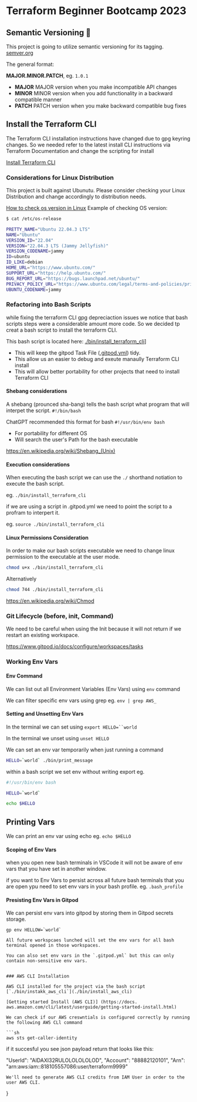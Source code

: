 # Terraform Beginner Bootcamp 2023

## Semantic Versioning :mage:

This project is going to utilize semantic versioning for its tagging.
[semver.org](https://semver.org/)


The general format:

**MAJOR.MINOR.PATCH**, eg. `1.0.1`

- **MAJOR** MAJOR version when you make incompatible API changes
- **MINOR** MINOR version when you add functionality in a backward compatible manner
- **PATCH** PATCH version when you make backward compatible bug fixes

## Install the Terraform CLI
The Terraform CLI installation instructions have changed due to gpg keyring changes. So we needed refer to the latest install CLI instructions via Terraform Documentation and change the scripting for install 

[Install Terraform CLI](https://developer.hashicorp.com/terraform/tutorials/aws-get-started/install-cli)

### Considerations for Linux Distribution

This project is built against Ubunutu.
Please consider checking your Linux Distribution and change accordingly to distribution needs.

[How to check os version in Linux](https://www.cyberciti.biz/faq/how-to-check-os-version-in-linux-command-line/)
Example of checking OS version:

```sh
$ cat /etc/os-release

PRETTY_NAME="Ubuntu 22.04.3 LTS"
NAME="Ubuntu"
VERSION_ID="22.04"
VERSION="22.04.3 LTS (Jammy Jellyfish)"
VERSION_CODENAME=jammy
ID=ubuntu
ID_LIKE=debian
HOME_URL="https://www.ubuntu.com/"
SUPPORT_URL="https://help.ubuntu.com/"
BUG_REPORT_URL="https://bugs.launchpad.net/ubuntu/"
PRIVACY_POLICY_URL="https://www.ubuntu.com/legal/terms-and-policies/privacy-policy"
UBUNTU_CODENAME=jammy
```
### Refactoring into Bash Scripts
while fixing the terraform CLI gpg depreciaction issues we notice that bash scripts steps were a considerable amount more code. So we decided tp creat a bash script to install the terraform CLI.

This bash script is located here: [./bin/install_terraform_cli](/bin/install_terraform_cli.sh)]
- This will keep the gitpod Task File ([.gitpod.yml](.gitpod.yml)) tidy.
- This allow us an easier to debug and exeute manaully Terraform CLI install 
- This will allow better portability for other projects that need to install Terraform CLI

#### Shebang considerations

A shebang (prounced sha-bang) tells the bash script what program that will interpet the script. `#!/bin/bash`

ChatGPT recommended this format for bash `#!/usr/bin/env bash`

- For portability for different OS 
- Will search the user's Path for the bash executable 

https://en.wikipedia.org/wiki/Shebang_(Unix)

#### Execution considerations 

When executing the bash script we can use the `./` shorthand notiation to execute the bash script.

eg. `./bin/install_terraform_cli`

if we are using a script in .gitpod.yml we need to point the script to a profram to interpert it.

eg. `source ./bin/install_terraform_cli`

#### Linux Permissions Consideration 

In order to make our bash scripts executable we need to change linux permission to the executable at the user mode. 
```sh
chmod u+x ./bin/install_terraform_cli
```
Alternatively 

```sh
chmod 744 ./bin/install_terraform_cli
```
https://en.wikipedia.org/wiki/Chmod

### Git Lifecycle (before, init, Command)

We need to be careful when using the Init because it will not return if we restart an existing workspace.

https://www.gitpod.io/docs/configure/workspaces/tasks


### Working Env Vars 


#### Env Command 

We can list out all Environment Variables (Env Vars) using `env` command 

We can filter specific env vars using grep eg. `env | grep AWS_`

#### Setting and Unsetting Env Vars

In the terminal we can set using `export HELLO=``world`

In the terminal we unset using `unset HELLO`

We can set an env var temporarily when just running a command
```sh
HELLO=`world` ./bin/print_message
```
within a bash script we set env without writing export eg.

```sh
#!/usr/bin/env bash

HELLO=`world`

echo $HELLO
```

## Printing Vars

We can print an env var using echo eg. `echo $HELLO`

#### Scoping of Env Vars

when you open new bash terminals in VSCode it will not be aware of env vars that you have set in another window. 

if you want to Env Vars to persist across all future bash terminals that you are open ypu need to set env vars in your bash profile. eg. `.bash_profile`

#### Presisting Env Vars in Gitpod

We can persist env vars into gitpod by storing them in Gitpod secrets storage. 
``` 
gp env HELLOW=`world`

All future workspcaes lunched will set the env vars for all bash terminal opened in those workspaces.

You can also set env vars in the `.gitpod.yml` but this can only contain non-sensitive env vars.


### AWS CLI Installation

AWS CLI installed for the project via the bash script [`./bin/instakk_aws_cli`](./bin/install_aws_cli)

[Getting started Install (AWS CLI)] (https://docs.
aws.amazon.com/cli/latest/userguide/getting-started-install.html)

We can check if our AWS creswntials is configured correctly by running the following AWS CLl command 

```sh
aws sts get-caller-identity
```

if it succesful you see json payload return that looks like this:

 "UserId": "AIDAXI32RULOLOLOLOLOD",
    "Account": "88882120101",
    "Arn": "arn:aws:iam::818105557086:user/terraform9999"


    We'll need to generate AWS CLI credits from IAM User in order to the user AWS CLI. 
}


